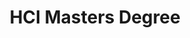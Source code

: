 ---
title: HCI Masters Degree
organization: Aix-Marseille Université
location: Aix en Provence, FR
start: 2007-09-01
end: 2008-12-01
---